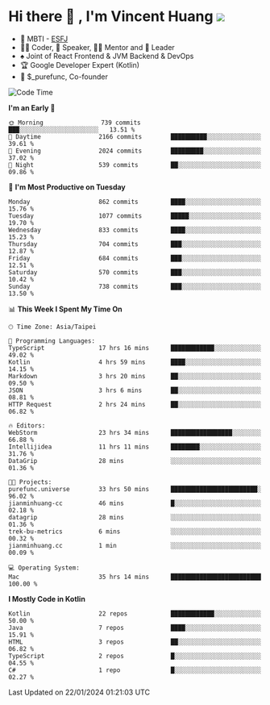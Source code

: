 # Hi there 👋 , I'm Vincent Huang ![](https://komarev.com/ghpvc/?username=Jian-Min-Huang)
- 👀 MBTI - [ESFJ](https://www.16personalities.com/esfj-personality)
- 👨‍💻 Coder, 🎤 Speaker, 👨‍🏫 Mentor and 🚀 Leader
- ♠️ Joint of React Frontend & JVM Backend & DevOps
- 🏆 Google Developer Expert (Kotlin)
- 💼 $_purefunc, Co-founder

<!--START_SECTION:waka-->
![Code Time](http://img.shields.io/badge/Code%20Time-3%2C295%20hrs%2039%20mins-blue)

**I'm an Early 🐤** 

```text
🌞 Morning                739 commits         ███░░░░░░░░░░░░░░░░░░░░░░   13.51 % 
🌆 Daytime                2166 commits        ██████████░░░░░░░░░░░░░░░   39.61 % 
🌃 Evening                2024 commits        █████████░░░░░░░░░░░░░░░░   37.02 % 
🌙 Night                  539 commits         ██░░░░░░░░░░░░░░░░░░░░░░░   09.86 % 
```
📅 **I'm Most Productive on Tuesday** 

```text
Monday                   862 commits         ████░░░░░░░░░░░░░░░░░░░░░   15.76 % 
Tuesday                  1077 commits        █████░░░░░░░░░░░░░░░░░░░░   19.70 % 
Wednesday                833 commits         ████░░░░░░░░░░░░░░░░░░░░░   15.23 % 
Thursday                 704 commits         ███░░░░░░░░░░░░░░░░░░░░░░   12.87 % 
Friday                   684 commits         ███░░░░░░░░░░░░░░░░░░░░░░   12.51 % 
Saturday                 570 commits         ███░░░░░░░░░░░░░░░░░░░░░░   10.42 % 
Sunday                   738 commits         ███░░░░░░░░░░░░░░░░░░░░░░   13.50 % 
```


📊 **This Week I Spent My Time On** 

```text
🕑︎ Time Zone: Asia/Taipei

💬 Programming Languages: 
TypeScript               17 hrs 16 mins      ████████████░░░░░░░░░░░░░   49.02 % 
Kotlin                   4 hrs 59 mins       ████░░░░░░░░░░░░░░░░░░░░░   14.15 % 
Markdown                 3 hrs 20 mins       ██░░░░░░░░░░░░░░░░░░░░░░░   09.50 % 
JSON                     3 hrs 6 mins        ██░░░░░░░░░░░░░░░░░░░░░░░   08.81 % 
HTTP Request             2 hrs 24 mins       ██░░░░░░░░░░░░░░░░░░░░░░░   06.82 % 

🔥 Editors: 
WebStorm                 23 hrs 34 mins      █████████████████░░░░░░░░   66.88 % 
Intellijidea             11 hrs 11 mins      ████████░░░░░░░░░░░░░░░░░   31.76 % 
DataGrip                 28 mins             ░░░░░░░░░░░░░░░░░░░░░░░░░   01.36 % 

🐱‍💻 Projects: 
purefunc.universe        33 hrs 50 mins      ████████████████████████░   96.02 % 
jianminhuang-cc          46 mins             █░░░░░░░░░░░░░░░░░░░░░░░░   02.18 % 
datagrip                 28 mins             ░░░░░░░░░░░░░░░░░░░░░░░░░   01.36 % 
trek-bu-metrics          6 mins              ░░░░░░░░░░░░░░░░░░░░░░░░░   00.32 % 
jianminhuang.cc          1 min               ░░░░░░░░░░░░░░░░░░░░░░░░░   00.09 % 

💻 Operating System: 
Mac                      35 hrs 14 mins      █████████████████████████   100.00 % 
```

**I Mostly Code in Kotlin** 

```text
Kotlin                   22 repos            ████████████░░░░░░░░░░░░░   50.00 % 
Java                     7 repos             ████░░░░░░░░░░░░░░░░░░░░░   15.91 % 
HTML                     3 repos             ██░░░░░░░░░░░░░░░░░░░░░░░   06.82 % 
TypeScript               2 repos             █░░░░░░░░░░░░░░░░░░░░░░░░   04.55 % 
C#                       1 repo              █░░░░░░░░░░░░░░░░░░░░░░░░   02.27 % 
```




 Last Updated on 22/01/2024 01:21:03 UTC
<!--END_SECTION:waka-->
